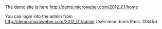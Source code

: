 
The demo site is here http://demo.microweber.com/2012_01/home
 
You can login into the admin from http://demo.microweber.com/2012_01/admin
Username: boris
Pass: 123456
